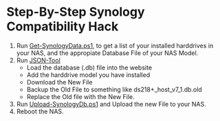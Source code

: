 # Step-By-Step Synology Compatibility Hack

1. Run [Get-SynologyData.ps1](/Powershell/Get-SynologyData.ps1), to get a list of your installed harddrives in your NAS, and the appropiate Database File of your NAS Model.
2. Run [JSON-Tool](/JSON-Files/json-editor.html)
   * Load the database (.db) file into the website
   * Add the harddrive model you have installed
   * Download the New File
   * Backup the Old File to something like ds218+_host_v7_1.db.old
   * Replace the Old file with the New File.
3. Run [Upload-SynologyDb.ps1](/Powershell/Upload-SynologyDb.ps1) and Upload the new File to your NAS.
4. Reboot the NAS.

